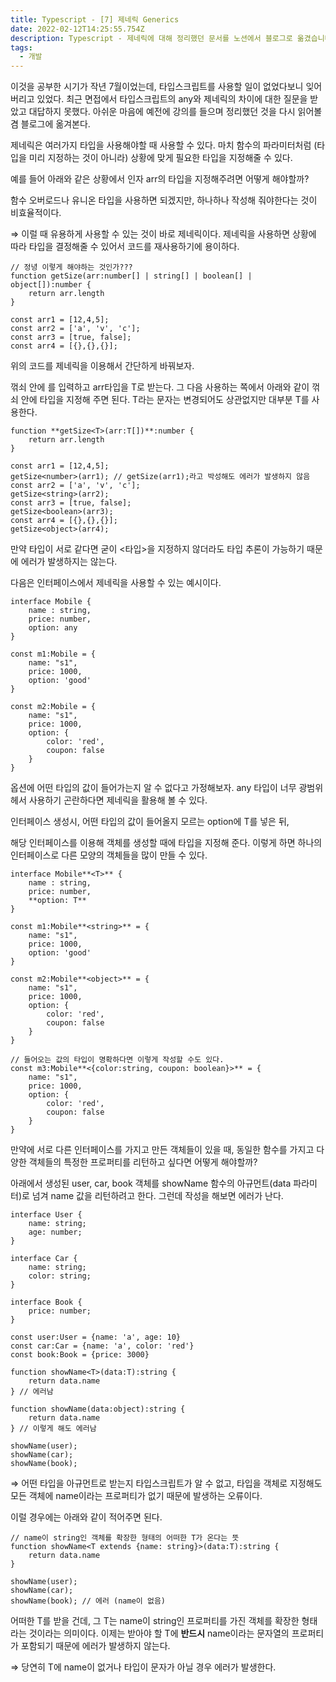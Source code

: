 ```yaml
---
title: Typescript - [7] 제네릭 Generics
date: 2022-02-12T14:25:55.754Z
description: Typescript - 제네릭에 대해 정리했던 문서를 노션에서 블로그로 옮겼습니다.
tags:
  - 개발
---
```

이것을 공부한 시기가 작년 7월이었는데, 타입스크립트를 사용할 일이 없었다보니 잊어버리고 있었다. 최근 면접에서 타입스크립트의 any와 제네릭의 차이에 대한 질문을 받았고 대답하지 못했다. 아쉬운 마음에 예전에 강의를 들으며 정리했던 것을 다시 읽어볼 겸 블로그에 옮겨본다.





제네릭은 여러가지 타입을 사용해야할 때 사용할 수 있다. 마치 함수의 파라미터처럼 (타입을 미리 지정하는 것이 아니라) 상황에 맞게 필요한 타입을 지정해줄 수 있다.

예를 들어 아래와 같은 상황에서 인자 arr의 타입을 지정해주려면 어떻게 해야할까? 

함수 오버로드나 유니온 타입을 사용하면 되겠지만, 하나하나 작성해 줘야한다는 것이 비효율적이다.

⇒ 이럴 때 유용하게 사용할 수 있는 것이 바로 제네릭이다. 제네릭을 사용하면 상황에 따라 타입을 결정해줄 수 있어서 코드를 재사용하기에 용이하다.

```tsx
// 정녕 이렇게 해야하는 것인가???
function getSize(arr:number[] | string[] | boolean[] | object[]):number {
    return arr.length
}

const arr1 = [12,4,5];
const arr2 = ['a', 'v', 'c'];
const arr3 = [true, false];
const arr4 = [{},{},{}];
```

위의 코드를 제네릭을 이용해서 간단하게 바꿔보자.

꺾쇠 안에 <T>를 입력하고 arr타입을 T로 받는다. 그 다음 사용하는 쪽에서 아래와 같이 꺾쇠 안에 타입을 지정해 주면 된다. T라는 문자는 변경되어도 상관없지만 대부분 T를 사용한다.

```tsx
function **getSize<T>(arr:T[])**:number {
    return arr.length
}

const arr1 = [12,4,5];
getSize<number>(arr1); // getSize(arr1);라고 박성해도 에러가 발생하지 않음
const arr2 = ['a', 'v', 'c'];
getSize<string>(arr2);
const arr3 = [true, false];
getSize<boolean>(arr3);
const arr4 = [{},{},{}];
getSize<object>(arr4);
```

만약 타입이 서로 같다면 굳이 <타입>을 지정하지 않더라도 타입 추론이 가능하기 때문에 에러가 발생하지는 않는다.

다음은 인터페이스에서 제네릭을 사용할 수 있는 예시이다. 

```tsx
interface Mobile {
    name : string,
    price: number,
    option: any
}

const m1:Mobile = {
    name: "s1",
    price: 1000,
    option: 'good'
}

const m2:Mobile = {
    name: "s1",
    price: 1000,
    option: {
        color: 'red',
        coupon: false
    }
}
```

옵션에 어떤 타입의 값이 들어가는지 알 수 없다고 가정해보자. any 타입이 너무 광범위헤서 사용하기 곤란하다면 제네릭을 활용해 볼 수 있다. 

인터페이스 생성시, 어떤 타입의 값이 들어올지 모르는 option에 T를 넣은 뒤,

해당 인터페이스를 이용해 객체를 생성할 때에 타입을 지정해 준다. 이렇게 하면 하나의 인터페이스로 다른 모양의 객체들을 많이 만들 수 있다.

```tsx
interface Mobile**<T>** {
    name : string,
    price: number,
    **option: T**
}

const m1:Mobile**<string>** = {
    name: "s1",
    price: 1000,
    option: 'good'
}

const m2:Mobile**<object>** = {
    name: "s1",
    price: 1000,
    option: {
        color: 'red',
        coupon: false
    }
}

// 들어오는 값의 타입이 명확하다면 이렇게 작성할 수도 있다.
const m3:Mobile**<{color:string, coupon: boolean}>** = {
    name: "s1",
    price: 1000,
    option: {
        color: 'red',
        coupon: false
    }
}
```

만약에 서로 다른 인터페이스를 가지고 만든 객체들이 있을 때, 동일한 함수를 가지고 다양한 객체들의 특정한 프로퍼티를 리턴하고 싶다면 어떻게 해야할까? 

아래에서 생성된 user, car, book 객체를 showName 함수의 아규먼트(data 파라미터)로 넘겨 name 값을 리턴하려고 한다. 그런데 작성을 해보면 에러가 난다.

```tsx
interface User {
    name: string;
    age: number;
}

interface Car {
    name: string;
    color: string;
}

interface Book {
    price: number;
}

const user:User = {name: 'a', age: 10}
const car:Car = {name: 'a', color: 'red'}
const book:Book = {price: 3000}

function showName<T>(data:T):string {
    return data.name
} // 에러남

function showName(data:object):string {
    return data.name
} // 이렇게 해도 에러남

showName(user);
showName(car);
showName(book);
```

⇒ 어떤 타입을 아규먼트로 받는지 타입스크립트가 알 수 없고, 타입을 객체로 지정해도 모든 객체에  name이라는 프로퍼티가 없기 때문에 발생하는 오류이다.

이럴 경우에는 아래와 같이 적어주면 된다. 

```tsx
// name이 string인 객체를 확장한 형태의 어떠한 T가 온다는 뜻
function showName<T extends {name: string}>(data:T):string {
    return data.name
}

showName(user);
showName(car);
showName(book); // 에러 (name이 없음)
```

어떠한 T를 받을 건데, 그 T는 name이 string인 프로퍼티를 가진 객체를 확장한 형태라는 것이라는 의미이다. 이제는 받아야 할 T에 **반드시** name이라는 문자열의 프로퍼티가 포함되기 때문에 에러가 발생하지 않는다. 

⇒ 당연히 T에 name이 없거나 타입이 문자가 아닐 경우 에러가 발생한다.